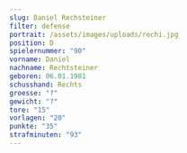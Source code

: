 ```yaml
---
slug: Daniel Rechsteiner
filter: defense
portrait: /assets/images/uploads/rechi.jpg
position: D
spielernummer: "90"
vorname: Daniel
nachname: Rechtsteiner
geboren: 06.01.1981
schusshand: Rechts
groesse: "?"
gewicht: "?"
tore: "15"
vorlagen: "20"
punkte: "35"
strafminuten: "93"
---
```

